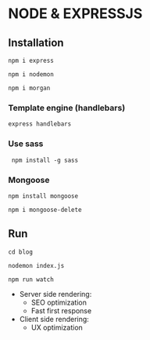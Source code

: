 # NODE & EXPRESSJS

## Installation

```
npm i express
```
```
npm i nodemon
```
```
npm i morgan
```
### Template engine (handlebars)
```
express handlebars
```
### Use sass
```
 npm install -g sass
```
### Mongoose
```
npm install mongoose
```
```
npm i mongoose-delete
```

## Run
```
cd blog
```
```
nodemon index.js
```
```
npm run watch
```

- Server side rendering:
    + SEO optimization
    + Fast first response
- Client side rendering:
    + UX optimization